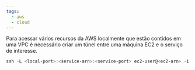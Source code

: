 ```yaml
---
tags:
  - aws
  - cloud
---
```

Para acessar vários recursos da AWS localmente que estão contidos em uma VPC é necessário criar um túnel entre uma máquina EC2 e o serviço de interesse.

```powershell
ssh -L <local-port>:<service-arn>:<service-port> ec2-user@<ec2-arn> -i <ec2-key>
```